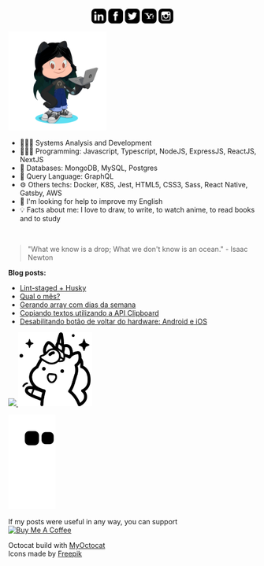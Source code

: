 <p align="center">
<a href="https://www.linkedin.com/in/ValchanOficial"><img src="https://raw.githubusercontent.com/ValchanOficial/ValchanOficial/master/social/linkedin.png" width="30"></img></a>
<a href="https://www.facebook.com/ValchanOficial"><img src="https://raw.githubusercontent.com/ValchanOficial/ValchanOficial/master/social/facebook.png" width="30"></img></a>
<a href="https://twitter.com/ValchanOficial"><img src="https://raw.githubusercontent.com/ValchanOficial/ValchanOficial/master/social/twitter.png" width="30"></img></a>
<a href="mailto:valeria_padilha@yahoo.com.br?Subject=Contato&body=Ola%20Valchan"><img src="https://raw.githubusercontent.com/ValchanOficial/ValchanOficial/master/social/yahoo.png" width="30"></img></a>
<a href="https://www.instagram.com/ValchanOficial"><img src="https://raw.githubusercontent.com/ValchanOficial/ValchanOficial/master/social/instagram.png" width="30"></img></a>
</p>

<img src="https://raw.githubusercontent.com/ValchanOficial/ValchanOficial/master/social/valchan_octocat.png" width="200"/>


- 👩🏻‍🎓 Systems Analysis and Development
- 👩🏻‍💻 Programming: Javascript, Typescript, NodeJS, ExpressJS, ReactJS, NextJS
- 💾 Databases: MongoDB, MySQL, Postgres
- 💾 Query Language: GraphQL
- ⚙️ Others techs: Docker, K8S, Jest, HTML5, CSS3, Sass, React Native, Gatsby, AWS
- 🤔 I'm looking for help to improve my English
- 💡 Facts about me: I love to draw, to write, to watch anime, to read books and to study

<br>

> "What we know is a drop; What we don't know is an ocean." - Isaac
> Newton

<b>Blog posts:</b>

<!-- BLOG-POST-LIST:START -->
- [Lint-staged + Husky](https://valchan.com.br/lint-staged-husky/)
- [Qual o mês?](https://valchan.com.br/get-month-name/)
- [Gerando array com dias da semana](https://valchan.com.br/get-weekdays-from-sunday-to-saturday/)
- [Copiando textos utilizando a API Clipboard](https://valchan.com.br/copy-clipboard-writetext/)
- [Desabilitando botão de voltar do hardware: Android e iOS](https://valchan.com.br/disable-hardware-back-button/)
<!-- BLOG-POST-LIST:END -->


<p align="left">
  <a href="https://valchan.com.br/" target="_blank" rel="nofollow, noreferrer, noopener, external">
    <img src="https://media.giphy.com/media/X7alKxtMyDwPZmc3yj/giphy.gif" />
    <img src="https://raw.githubusercontent.com/ValchanOficial/ValchanOficial/master/social/unicorn.png" width="150"/>
  </a>
</p>

![Snake animation](https://raw.githubusercontent.com/ValchanOficial/ValchanOficial/output/github-contribution-grid-snake.svg)

If my posts were useful in any way, you can support <br>
<a href="https://www.buymeacoffee.com/valchanoficial" target="_blank">
  <img src="https://www.buymeacoffee.com/assets/img/custom_images/purple_img.png" alt="Buy Me A Coffee">
</a>

Octocat build with <a href="http://myoctocat.com" title="MyOctocat">MyOctocat</a><br>
Icons made by <a href="https://www.flaticon.com/authors/freepik" title="Freepik">Freepik</a>
